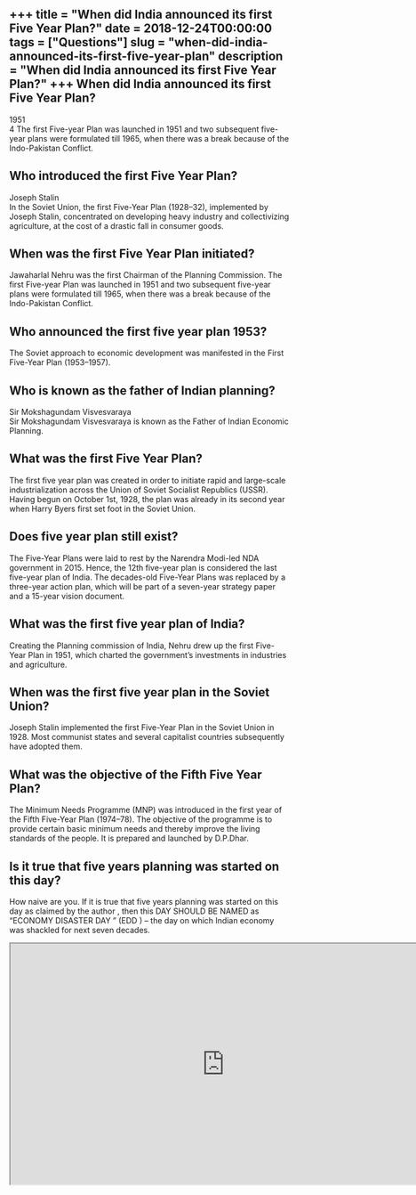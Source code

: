 +++
title = "When did India announced its first Five Year Plan?"
date = 2018-12-24T00:00:00
tags = ["Questions"]
slug = "when-did-india-announced-its-first-five-year-plan"
description = "When did India announced its first Five Year Plan?"
+++
When did India announced its first Five Year Plan?
--------------------------------------------------

1951  
4 The first Five-year Plan was launched in 1951 and two subsequent five-year plans were formulated till 1965, when there was a break because of the Indo-Pakistan Conflict.

Who introduced the first Five Year Plan?
----------------------------------------

Joseph Stalin  
In the Soviet Union, the first Five-Year Plan (1928–32), implemented by Joseph Stalin, concentrated on developing heavy industry and collectivizing agriculture, at the cost of a drastic fall in consumer goods.

When was the first Five Year Plan initiated?
--------------------------------------------

Jawaharlal Nehru was the first Chairman of the Planning Commission. The first Five-year Plan was launched in 1951 and two subsequent five-year plans were formulated till 1965, when there was a break because of the Indo-Pakistan Conflict.

Who announced the first five year plan 1953?
--------------------------------------------

The Soviet approach to economic development was manifested in the First Five-Year Plan (1953–1957).

Who is known as the father of Indian planning?
----------------------------------------------

Sir Mokshagundam Visvesvaraya  
Sir Mokshagundam Visvesvaraya is known as the Father of Indian Economic Planning.

What was the first Five Year Plan?
----------------------------------

The first five year plan was created in order to initiate rapid and large-scale industrialization across the Union of Soviet Socialist Republics (USSR). Having begun on October 1st, 1928, the plan was already in its second year when Harry Byers first set foot in the Soviet Union.

Does five year plan still exist?
--------------------------------

The Five-Year Plans were laid to rest by the Narendra Modi-led NDA government in 2015. Hence, the 12th five-year plan is considered the last five-year plan of India. The decades-old Five-Year Plans was replaced by a three-year action plan, which will be part of a seven-year strategy paper and a 15-year vision document.

What was the first five year plan of India?
-------------------------------------------

Creating the Planning commission of India, Nehru drew up the first Five-Year Plan in 1951, which charted the government’s investments in industries and agriculture.

When was the first five year plan in the Soviet Union?
------------------------------------------------------

Joseph Stalin implemented the first Five-Year Plan in the Soviet Union in 1928. Most communist states and several capitalist countries subsequently have adopted them.

What was the objective of the Fifth Five Year Plan?
---------------------------------------------------

The Minimum Needs Programme (MNP) was introduced in the first year of the Fifth Five-Year Plan (1974–78). The objective of the programme is to provide certain basic minimum needs and thereby improve the living standards of the people. It is prepared and launched by D.P.Dhar.

Is it true that five years planning was started on this day?
------------------------------------------------------------

How naive are you. If it is true that five years planning was started on this day as claimed by the author , then this DAY SHOULD BE NAMED as “ECONOMY DISASTER DAY ” (EDD ) – the day on which Indian economy was shackled for next seven decades.

<iframe allow="accelerometer; autoplay; clipboard-write; encrypted-media; gyroscope; picture-in-picture" allowfullscreen="" class="__youtube_prefs__  epyt-is-override  no-lazyload" data-no-lazy="1" data-origheight="433" data-origwidth="770" data-skipgform_ajax_framebjll="" height="433" id="_ytid_35898" loading="lazy" src="https://www.youtube.com/embed/v5APXTKkrQc?enablejsapi=1&autoplay=0&cc_load_policy=0&cc_lang_pref=&iv_load_policy=1&loop=0&modestbranding=0&rel=1&fs=1&playsinline=0&autohide=2&theme=dark&color=red&controls=1&" title="YouTube player" width="770"></iframe>